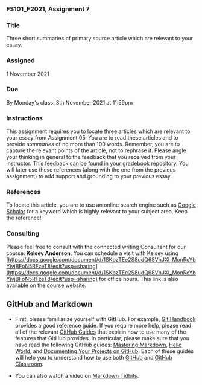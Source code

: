 ### FS101_F2021, Assignment 7


### Title
Three short summaries of primary source article which are relevant to your essay.


### Assigned
1 November 2021


### Due
By Monday's class: 8th November 2021 at 11:59pm


### Instructions
This assignment requires you to locate three articles which are relevant to your essay from Assignment 05. You are to read these articles and to provide *summaries* of no more than 100 words. Remember, you are to capture the relevant points of the article, not to rephrase it. Please angle your thinking in general to the feedback that you received from your instructor. This feedback can be found in your gradebook repository. You will later use these references (along with the one from the previous assignment) to add support and grounding to your previous essay.


### References
To locate this article, you are to use an online search engine such as [Google Scholar](https://scholar.google.com/) for a keyword which is highly relevant to your subject area. Keep the reference!


### Consulting
Please feel free to consult with the connected writing Consultant for our course: **Kelsey Anderson**. You can schedule a visit with Kelsey using [https://docs.google.com/document/d/1SKbzTEe2S8udQ68VnJXI_MonRcYbYjvjBFoN5RFzeT8/edit?usp=sharing](https://docs.google.com/document/d/1SKbzTEe2S8udQ68VnJXI_MonRcYbYjvjBFoN5RFzeT8/edit?usp=sharing) for office hours. This link is also available on the course website.



## GitHub and Markdown

 - First, please familiarize yourself with GitHub. For example, [Git Handbook](https://guides.github.com/introduction/git-handbook/) provides a good reference guide. If you require more help, please read all of the relevant [GitHub Guides](https://guides.github.com/) that explain how to use many of the features that GitHub provides. In particular, please make sure that you have read the following GitHub guides: [Mastering Markdown](https://guides.github.com/features/mastering-markdown/), [Hello World](https://guides.github.com/activities/hello-world/), and [Documenting Your Projects on GitHub](https://guides.github.com/features/wikis/). Each of these guides will help you to understand how to use both [GitHub](http://github.com) and [GitHub Classroom](https://classroom.github.com/).

 - You can also watch a video on [Markdown Tidbits](https://www.youtube.com/watch?v=cdJEUAy5IyA&list=PLsYZRXov75ZHSwWiCk0-jd1RcTuu_-zmD&index=5).

